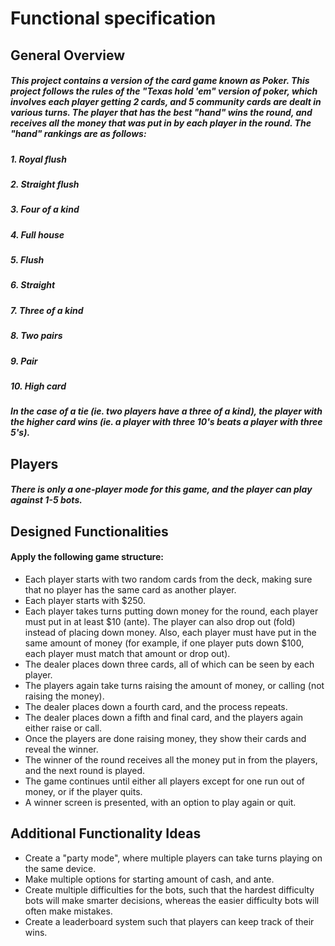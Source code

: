 # Functional specification
## General Overview
##### This project contains a version of the card game known as Poker. This project follows the rules of the "Texas hold 'em" version of poker, which involves each player getting 2 cards, and 5 community cards are dealt in various turns. The player that has the best "hand" wins the round, and receives all the money that was put in by each player in the round. The "hand" rankings are as follows:
##### 1. Royal flush
##### 2. Straight flush
##### 3. Four of a kind
##### 4. Full house
##### 5. Flush
##### 6. Straight
##### 7. Three of a kind
##### 8. Two pairs
##### 9. Pair
##### 10. High card
##### In the case of a tie (ie. two players have a three of a kind), the player with the higher card wins (ie. a player with three 10's beats a player with three 5's).

## Players
##### There is only a one-player mode for this game, and the player can play against 1-5 bots.

## Designed Functionalities
#### Apply the following game structure:
* Each player starts with two random cards from the deck, making sure that no player has the same card as another player.
* Each player starts with $250. 
* Each player takes turns putting down money for the round, each player must put in at least $10 (ante). The player can also drop out (fold) instead of placing down money. Also, each player must have put in the same amount of money (for example, if one player puts down $100, each player must match that amount or drop out). 
* The dealer places down three cards, all of which can be seen by each player.
* The players again take turns raising the amount of money, or calling (not raising the money).
* The dealer places down a fourth card, and the process repeats.
* The dealer places down a fifth and final card, and the players again either raise or call.
* Once the players are done raising money, they show their cards and reveal the winner.
* The winner of the round receives all the money put in from the players, and the next round is played.
* The game continues until either all players except for one run out of money, or if the player quits.
* A winner screen is presented, with an option to play again or quit.

## Additional Functionality Ideas
* Create a "party mode", where multiple players can take turns playing on the same device.
* Make multiple options for starting amount of cash, and ante.
* Create multiple difficulties for the bots, such that the hardest difficulty bots will make smarter decisions, whereas the easier difficulty bots will often make mistakes.
* Create a leaderboard system such that players can keep track of their wins. 

